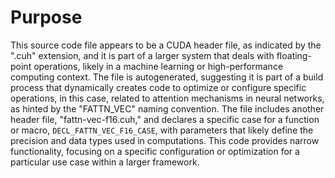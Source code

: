# Purpose
This source code file appears to be a CUDA header file, as indicated by the ".cuh" extension, and it is part of a larger system that deals with floating-point operations, likely in a machine learning or high-performance computing context. The file is autogenerated, suggesting it is part of a build process that dynamically creates code to optimize or configure specific operations, in this case, related to attention mechanisms in neural networks, as hinted by the "FATTN_VEC" naming convention. The file includes another header file, "fattn-vec-f16.cuh," and declares a specific case for a function or macro, `DECL_FATTN_VEC_F16_CASE`, with parameters that likely define the precision and data types used in computations. This code provides narrow functionality, focusing on a specific configuration or optimization for a particular use case within a larger framework.
